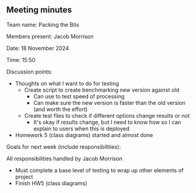 ## Meeting minutes

Team name: Packing the Bits

Members present: Jacob Morrison

Date: 18 November 2024

Time: 15:50

Discussion points: 

* Thoughts on what I want to do for testing
  * Create script to create benchmarking new version against old
    * Can use to test speed of processing
    * Can make sure the new version is faster than the old version (and worth the effort)
  * Create test files to check if different options change results or not
    * It's okay if results change, but I need to know how so I can explain to users when this is deployed
* Homework 5 (class diagrams) started and almost done

Goals for next week (include responsibilities):

All responsibilities handled by Jacob Morrison

* Must complete a base level of testing to wrap up other elements of project
* Finish HW5 (class diagrams)
